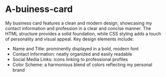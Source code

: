 # A-buiness-card
My business card features a clean and modern design, showcasing my contact information and profession in a clear and concise manner. The HTML structure provides a solid foundation, while CSS styling adds a touch of personality and visual appeal.
Key design elements include:
- Name and Title: prominently displayed in a bold, modern font
- Contact Information: neatly organized and easily readable
- Social Media Links: icons linking to professional profiles
- Color Scheme: a harmonious blend of colors reflecting my personal brand
